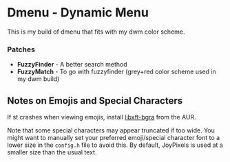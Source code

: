 # Dmenu - Dynamic Menu

This is my build of dmenu that fits with my dwm color scheme.

### Patches

+ **FuzzyFinder** - A better search method
+ **FuzzyMatch** - To go with fuzzyfinder (grey+red color scheme used in my dwm build)

## Notes on Emojis and Special Characters

If st crashes when viewing emojis, install [libxft-bgra](https://aur.archlinux.org/packages/libxft-bgra/) from the AUR.

Note that some special characters may appear truncated if too wide. You might want to manually set your preferred emoji/special character font to a lower size in the `config.h` file to avoid this. By default, JoyPixels is used at a smaller size than the usual text.
